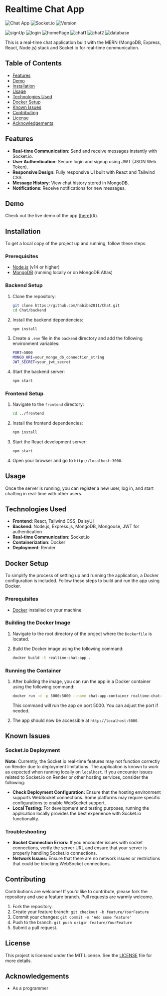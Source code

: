 # Realtime Chat App

![Chat App](https://img.shields.io/badge/MERN-Stack-blue)
![Socket.io](https://img.shields.io/badge/Socket.io-Real--time-green)
![Version](https://img.shields.io/badge/Version-1.0.0-orange)

![signUp](https://github.com/user-attachments/assets/725b3a63-17b3-401f-a705-e680f7720fdf)
![login](https://github.com/user-attachments/assets/3231870a-554b-472d-8581-1a63eb0b3be9)
![homePage](https://github.com/user-attachments/assets/45690189-1e90-48e5-96f8-057f19b231d8)
![chat1](https://github.com/user-attachments/assets/1424b497-e973-4711-a693-1057001ddaa9)
![chat2](https://github.com/user-attachments/assets/83c13da8-16c4-4444-85b1-1953993d96e4)
![database](https://github.com/user-attachments/assets/134acca8-4698-404e-b3aa-cba2ee68351b)

This is a real-time chat application built with the MERN (MongoDB, Express, React, Node.js) stack and Socket.io for real-time communication.

## Table of Contents

- [Features](#features)
- [Demo](#demo)
- [Installation](#installation)
- [Usage](#usage)
- [Technologies Used](#technologies-used)
- [Docker Setup](#docker-setup)
- [Known Issues](#known-issues)
- [Contributing](#contributing)
- [License](#license)
- [Acknowledgements](#acknowledgements)

## Features

- **Real-time Communication**: Send and receive messages instantly with Socket.io.
- **User Authentication**: Secure login and signup using JWT (JSON Web Token).
- **Responsive Design**: Fully responsive UI built with React and Tailwind CSS.
- **Message History**: View chat history stored in MongoDB.
- **Notifications**: Receive notifications for new messages.

## Demo

Check out the live demo of the app [[here](https://chitchat-2-o4xj.onrender.com/)](#).

## Installation

To get a local copy of the project up and running, follow these steps:

### Prerequisites

- [Node.js](https://nodejs.org/) (v14 or higher)
- [MongoDB](https://www.mongodb.com/) (running locally or on MongoDB Atlas)

### Backend Setup

1. Clone the repository:
   ```bash
   git clone https://github.com/habiba2811/Chat.git
   cd Chat/backend
   ```

2. Install the backend dependencies:
   ```bash
   npm install
   ```

3. Create a `.env` file in the `backend` directory and add the following environment variables:
   ```bash
   PORT=5000
   MONGO_URI=your_mongo_db_connection_string
   JWT_SECRET=your_jwt_secret
   ```

4. Start the backend server:
   ```bash
   npm start
   ```

### Frontend Setup

1. Navigate to the `frontend` directory:
   ```bash
   cd ../frontend
   ```

2. Install the frontend dependencies:
   ```bash
   npm install
   ```

3. Start the React development server:
   ```bash
   npm start
   ```

4. Open your browser and go to `http://localhost:3000`.

## Usage

Once the server is running, you can register a new user, log in, and start chatting in real-time with other users.

## Technologies Used

- **Frontend**: React, Tailwind CSS, DaisyUI
- **Backend**: Node.js, Express.js, MongoDB, Mongoose, JWT for authentication
- **Real-time Communication**: Socket.io
- **Containerization**: Docker
- **Deployment**: Render

## Docker Setup

To simplify the process of setting up and running the application, a Docker configuration is included. Follow these steps to build and run the app using Docker.

### Prerequisites

- [Docker](https://www.docker.com/) installed on your machine.

### Building the Docker Image

1. Navigate to the root directory of the project where the `Dockerfile` is located.
   
2. Build the Docker image using the following command:
   ```bash
   docker build -t realtime-chat-app .
   ```

### Running the Container

1. After building the image, you can run the app in a Docker container using the following command:
   ```bash
   docker run -d -p 5000:5000 --name chat-app-container realtime-chat-app
   ```

   This command will run the app on port 5000. You can adjust the port if needed.

2. The app should now be accessible at `http://localhost:5000`.

## Known Issues

### Socket.io Deployment

**Note:** Currently, the Socket.io real-time features may not function correctly on Render due to deployment limitations. The application is known to work as expected when running locally on `localhost`. If you encounter issues related to Socket.io on Render or other hosting services, consider the following:

- **Check Deployment Configuration:** Ensure that the hosting environment supports WebSocket connections. Some platforms may require specific configurations to enable WebSocket support.
- **Local Testing:** For development and testing purposes, running the application locally provides the best experience with Socket.io functionality.

### Troubleshooting

- **Socket Connection Errors:** If you encounter issues with socket connections, verify the server URL and ensure that your server is properly handling Socket.io connections.
- **Network Issues:** Ensure that there are no network issues or restrictions that could be blocking WebSocket connections.

## Contributing

Contributions are welcome! If you'd like to contribute, please fork the repository and use a feature branch. Pull requests are warmly welcome.

1. Fork the repository.
2. Create your feature branch: `git checkout -b feature/YourFeature`
3. Commit your changes: `git commit -m 'Add some feature'`
4. Push to the branch: `git push origin feature/YourFeature`
5. Submit a pull request.

## License

This project is licensed under the MIT License. See the [LICENSE](LICENSE) file for more details.

## Acknowledgements

- As a programmer
